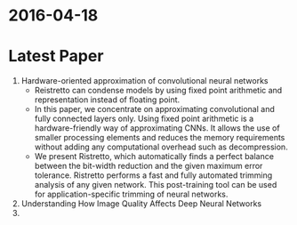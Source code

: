 2016-04-18
========
# Latest Paper
1. Hardware-oriented approximation of convolutional neural networks
    * Reistretto can condense models by using fixed point arithmetic and representation instead of floating point.
    * In this paper, we concentrate on approximating convolutional and fully connected layers only. Using fixed point arithmetic is a hardware-friendly way of approximating CNNs. It allows the use of smaller processing elements and reduces the memory requirements without adding any computational overhead such as decompression.
    * We present Ristretto, which automatically finds a perfect balance between the bit-width reduction and the given maximum error tolerance. Ristretto performs a fast and fully automated trimming analysis of any given network. This post-training tool can be used for application-specific trimming of neural networks.
2. Understanding How Image Quality Affects Deep Neural Networks
3. 